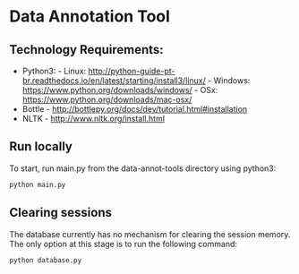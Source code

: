 # Data Annotation Tool

## Technology Requirements:
  - Python3:
		- Linux: http://python-guide-pt-br.readthedocs.io/en/latest/starting/install3/linux/
		- Windows: https://www.python.org/downloads/windows/
		- OSx: https://www.python.org/downloads/mac-osx/ 
  - Bottle
		- http://bottlepy.org/docs/dev/tutorial.html#installation
  - NLTK
		- http://www.nltk.org/install.html


## Run locally 
To start, run main.py from the data-annot-tools directory using python3:    
```bash
python main.py
```

## Clearing sessions
The database currently has no mechanism for clearing the session memory. The only option at this stage is to run the following command:
```bash
python database.py
```



